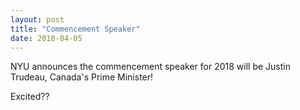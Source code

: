 ```yaml
---
layout: post
title: "Commencement Speaker"
date: 2018-04-05
---
```


NYU announces the commencement speaker for 2018 will be Justin Trudeau, Canada's Prime Minister!

Excited??